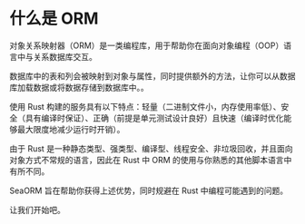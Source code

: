 # 什么是 ORM

对象关系映射器（ORM）是一类编程库，用于帮助你在面向对象编程（OOP）语言中与关系数据库交互。

数据库中的表和列会被映射到对象与属性，同时提供额外的方法，让你可以从数据库加载数据或将数据存储到数据库中。。

使用 Rust 构建的服务具有以下特点：轻量（二进制文件小，内存使用率低）、安全（具有编译时保证）、正确（前提是单元测试设计良好）且快速（编译时优化能够最大限度地减少运行时开销）。

由于 Rust 是一种静态类型、强类型、编译型、线程安全、非垃圾回收，并且面向对象方式不常规的语言，因此在 Rust 中 ORM 的使用与你熟悉的其他脚本语言中有所不同。

SeaORM 旨在帮助你获得上述优势，同时规避在 Rust 中编程可能遇到的问题。

让我们开始吧。